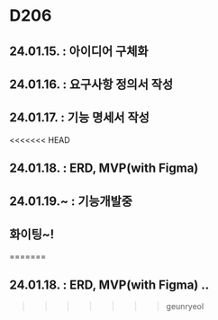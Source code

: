 # D206

## 24.01.15. : 아이디어 구체화

## 24.01.16. : 요구사항 정의서 작성

## 24.01.17. : 기능 명세서 작성

<<<<<<< HEAD
## 24.01.18. : ERD, MVP(with Figma)
## 24.01.19.~ : 기능개발중
## 화이팅~!
=======
## 24.01.18. : ERD, MVP(with Figma) ..
>>>>>>> geunryeol
